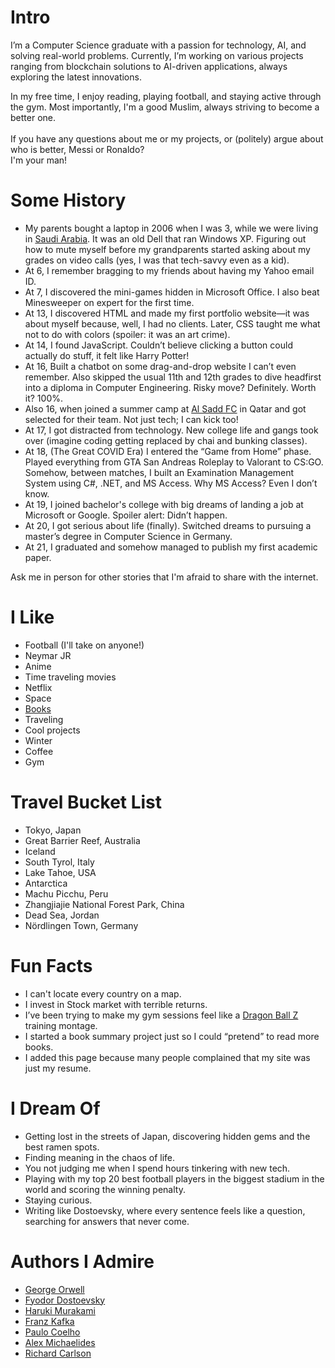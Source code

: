 # Intro

I’m a Computer Science graduate with a passion for technology, AI, and solving real-world problems. Currently, I’m working on various projects ranging from blockchain solutions to AI-driven applications, always exploring the latest innovations.

In my free time, I enjoy reading, playing football, and staying active through the gym. Most importantly, I'm a good Muslim, always striving to become a better one. <br/><br />
If you have any questions about me or my projects,
or (politely) argue about who is better, Messi or Ronaldo?<br/> I'm your man!

# Some History

- My parents bought a laptop in 2006 when I was 3, while we were living in [Saudi Arabia](). It was an old Dell that ran Windows XP. Figuring out how to mute myself before my grandparents started asking about my grades on video calls (yes, I was that tech-savvy even as a kid).
- At 6, I remember bragging to my friends about having my Yahoo email ID.
- At 7, I discovered the mini-games hidden in Microsoft Office. I also beat Minesweeper on expert for the first time.
- At 13, I discovered HTML and made my first portfolio website—it was about myself because, well, I had no clients. Later, CSS taught me what not to do with colors (spoiler: it was an art crime).
- At 14, I found JavaScript. Couldn’t believe clicking a button could actually do stuff, it felt like Harry Potter!
- At 16, Built a chatbot on some drag-and-drop website I can’t even remember. Also skipped the usual 11th and 12th grades to dive headfirst into a diploma in Computer Engineering. Risky move? Definitely. Worth it? 100%.
- Also 16, when joined a summer camp at [Al Sadd FC](https://en.wikipedia.org/wiki/Al_Sadd_SC) in Qatar and got selected for their team. Not just tech; I can kick too!
- At 17, I got distracted from technology. New college life and gangs took over (imagine coding getting replaced by chai and bunking classes).
- At 18, (The Great COVID Era) I entered the “Game from Home” phase. Played everything from GTA San Andreas Roleplay to Valorant to CS:GO. Somehow, between matches, I built an Examination Management System using C#, .NET, and MS Access. Why MS Access? Even I don’t know.
- At 19, I joined bachelor's college with big dreams of landing a job at Microsoft or Google. Spoiler alert: Didn’t happen.
- At 20, I got serious about life (finally). Switched dreams to pursuing a master’s degree in Computer Science in Germany. 
- At 21, I graduated and somehow managed to publish my first academic paper.

Ask me in person for other stories that I'm afraid to share with the internet.

# I Like

- Football (I'll take on anyone!)
- Neymar JR 
- Anime
- Time traveling movies
- Netflix
- Space
- [Books](https://cerulean-pencil-4e1.notion.site/10a6f82c9a0f80e1be54d69d1b89add9?v=10a6f82c9a0f811a9e14000c842fa305)
- Traveling
- Cool projects
- Winter
- Coffee 
- Gym

# Travel Bucket List

- Tokyo, Japan
- Great Barrier Reef, Australia
- Iceland
- South Tyrol, Italy
- Lake Tahoe, USA
- Antarctica 
- Machu Picchu, Peru
- Zhangjiajie National Forest Park, China
- Dead Sea, Jordan
- Nördlingen Town, Germany

# Fun Facts

- I can't locate every country on a map.
- I invest in Stock market with terrible returns.
- I’ve been trying to make my gym sessions feel like a [Dragon Ball Z](https://en.wikipedia.org/wiki/Dragon_Ball_Z) training montage.
- I started a book summary project just so I could “pretend” to read more books.
- I added this page because many people complained that my site was just my resume.

# I Dream Of

- Getting lost in the streets of Japan, discovering hidden gems and the best ramen spots.
- Finding meaning in the chaos of life.
- You not judging me when I spend hours tinkering with new tech.
- Playing with my top 20 best football players in the biggest stadium in the world and scoring the winning penalty.
- Staying curious.
- Writing like Dostoevsky, where every sentence feels like a question, searching for answers that never come.

# Authors I Admire

- [George Orwell](https://en.wikipedia.org/wiki/George_Orwell)
- [Fyodor Dostoevsky](https://en.wikipedia.org/wiki/Fyodor_Dostoevsky)
- [Haruki Murakami](https://en.wikipedia.org/wiki/Haruki_Murakami)
- [Franz Kafka](https://en.wikipedia.org/wiki/Franz_Kafka)
- [Paulo Coelho](https://en.wikipedia.org/wiki/Paulo_Coelho)
- [Alex Michaelides](https://en.wikipedia.org/wiki/Alex_Michaelides)
- [Richard Carlson](https://en.wikipedia.org/wiki/Richard_Carlson_(author))




